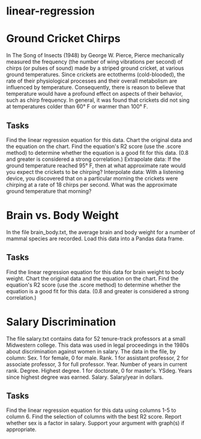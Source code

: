 # linear-regression


# Ground Cricket Chirps
In The Song of Insects (1948) by George W. Pierce, Pierce mechanically measured the frequency (the number of wing vibrations per second) of chirps (or pulses of sound) made by a striped ground cricket, at various ground temperatures. Since crickets are ectotherms (cold-blooded), the rate of their physiological processes and their overall metabolism are influenced by temperature. Consequently, there is reason to believe that temperature would have a profound effect on aspects of their behavior, such as chirp frequency.
In general, it was found that crickets did not sing at temperatures colder than 60° F or warmer than 100° F.

## Tasks
Find the linear regression equation for this data.
Chart the original data and the equation on the chart.
Find the equation's R2 score (use the .score method) to determine whether the equation is a good fit for this data. (0.8 and greater is considered a strong correlation.)
Extrapolate data: If the ground temperature reached 95° F, then at what approximate rate would you expect the crickets to be chirping?
Interpolate data: With a listening device, you discovered that on a particular morning the crickets were chirping at a rate of 18 chirps per second. What was the approximate ground temperature that morning?


# Brain vs. Body Weight
In the file brain_body.txt, the average brain and body weight for a number of mammal species are recorded. Load this data into a Pandas data frame.

## Tasks
Find the linear regression equation for this data for brain weight to body weight.
Chart the original data and the equation on the chart.
Find the equation's R2 score (use the .score method) to determine whether the equation is a good fit for this data. (0.8 and greater is considered a strong correlation.)


# Salary Discrimination
The file salary.txt contains data for 52 tenure-track professors at a small Midwestern college. This data was used in legal proceedings in the 1980s about discrimination against women in salary.
The data in the file, by column:
Sex. 1 for female, 0 for male.
Rank. 1 for assistant professor, 2 for associate professor, 3 for full professor.
Year. Number of years in current rank.
Degree. Highest degree. 1 for doctorate, 0 for master's.
YSdeg. Years since highest degree was earned.
Salary. Salary/year in dollars.

## Tasks
Find the linear regression equation for this data using columns 1-5 to column 6.
Find the selection of columns with the best R2 score.
Report whether sex is a factor in salary. Support your argument with graph(s) if appropriate.
